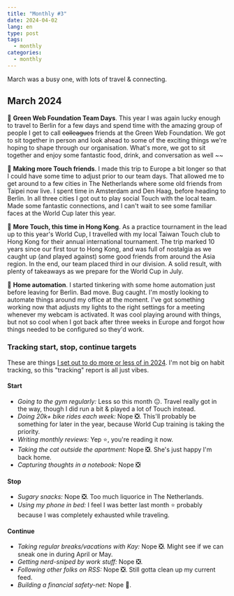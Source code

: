 ```yaml
---
title: "Monthly #3"
date: 2024-04-02
lang: en
type: post
tags:
  - monthly
categories:
  - monthly
---
```


March was a busy one, with lots of travel & connecting.

## March 2024

💚 **Green Web Foundation Team Days**. This year I was again lucky enough to travel to Berlin for a few days and spend time with the amazing group of people I get to call ~~colleagues~~ friends at the Green Web Foundation. We got to sit together in person and look ahead to some of the exciting things we're hoping to shape through our organisation. What's more, we got to sit together and enjoy some fantastic food, drink, and conversation as well ~~

🏉 **Making more Touch friends**. I made this trip to Europe a bit longer so that I could have some time to adjust prior to our team days. That allowed me to get around to a few cities in The Netherlands where some old friends from Taipei now live. I spent time in Amsterdam and Den Haag, before heading to Berlin. In all three cities I got out to play social Touch with the local team. Made some fantastic connections, and I can't wait to see some familiar faces at the World Cup later this year.

🏉 **More Touch, this time in Hong Kong**. As a practice tournament in the lead up to this year's World Cup, I travelled with my local Taiwan Touch club to Hong Kong for their annual international tournament. The trip marked 10 years since our first tour to Hong Kong, and was full of nostalgia as we caught up (and played against) some good friends from around the Asia region. In the end, our team placed third in our division. A solid result, with plenty of takeaways as we prepare for the World Cup in July.

🤖 **Home automation**. I started tinkering with some home automation just before leaving for Berlin. Bad move. Bug caught. I'm mostly looking to automate things around my office at the moment. I've got something working now that adjusts my lights to the right settings for a meeting whenever my webcam is activated. It was cool playing around with things, but not so cool when I got back after three weeks in Europe and forgot how things needed to be configured so they'd work.

### Tracking start, stop, continue targets

These are things [I set out to do more or less of in 2024](https://qt.fershad.com/writing/start-stop-continue-2024/). I'm not big on habit tracking, so this "tracking" report is all just vibes.

#### **Start**

- _Going to the gym regularly:_ Less so this month 😐. Travel really got in the way, though I did run a bit & played a lot of Touch instead.
- _Doing 20k+ bike rides each week:_ Nope ❎. This'll probably be something for later in the year, because World Cup training is taking the priority.
- _Writing monthly reviews:_ Yep ⭐, you're reading it now.
- _Taking the cat outside the apartment:_ Nope ❎. She's just happy I'm back home.
- _Capturing thoughts in a notebook:_ Nope ❎

#### **Stop**

- _Sugary snacks:_ Nope ❎. Too much liquorice in The Netherlands.
- _Using my phone in bed:_ I feel I was better last month ⭐ probably because I was completely exhausted while traveling.

#### **Continue**

- _Taking regular breaks/vacations with Kay:_ Nope ❎. Might see if we can sneak one in during April or May.
- _Getting nerd-sniped by work stuff:_ Nope ❎.
- _Following other folks on RSS:_ Nope ❎. Still gotta clean up my current feed.
- _Building a financial safety-net:_ Nope 🙁.
